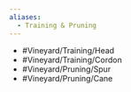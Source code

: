 ```yaml
---
aliases:
  - Training & Pruning
---
```

- #Vineyard/Training/Head
- #Vineyard/Training/Cordon
- #Vineyard/Pruning/Spur
- #Vineyard/Pruning/Cane